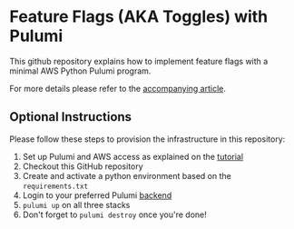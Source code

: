 # Feature Flags (AKA Toggles) with Pulumi

This github repository explains how to implement feature flags with a minimal AWS Python Pulumi program.

For more details please refer to the [accompanying article](https://medium.com/@soumaya-mauthoor/feature-flags-with-pulumi-df578fc9ea43).

## Optional Instructions

Please follow these steps to provision the infrastructure in this repository:

1. Set up Pulumi and AWS access as explained on the [tutorial](https://www.pulumi.com/docs/get-started/aws/begin/)
2. Checkout this GitHub repository
3. Create and activate a python environment based on the `requirements.txt`
4. Login to your preferred Pulumi [backend](https://www.pulumi.com/docs/intro/concepts/state/)
5. `pulumi up` on all three stacks
6. Don't forget to `pulumi destroy` once you're done!

